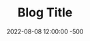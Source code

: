 ---
title: Blog Title
date: 2022-08-08 12:00:00 -500 
categories: [OSCP Prep,Proving Grounds]
tags: [oscp,linux]
---
